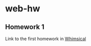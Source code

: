 # web-hw

## Homework 1

Link to the first homework in [Whimsical](https://whimsical.com/web-hw-XdpUJmUwbQffuPKGLJzYSw)
